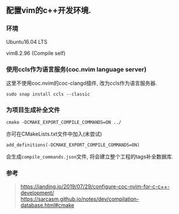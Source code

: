 ## 配置vim的c++开发环境.

### 环境
Ubuntu16.04 LTS

vim8.2.96 (Compile self)


### 使用ccls作为语言服务(coc.nvim language server)

这里不使用coc.nvim的coc-clangd插件, 改为ccls作为语言服务器.
```
sudo snap install ccls --classic
```

### 为项目生成补全文件
```
cmake -DCMAKE_EXPORT_COMPILE_COMMANDS=ON ../
```

亦可在CMakeLists.txt文件中加入(未尝试)
```
add_definitions(-DCMAKE_EXPORT_COMPILE_COMMANDS=ON)
```

会生成`compile_commands.json`文件, 将会建立整个工程的tags补全数据库.



### 参考
> https://ianding.io/2019/07/29/configure-coc-nvim-for-c-c++-development/<br/>
https://sarcasm.github.io/notes/dev/compilation-database.html#cmake
